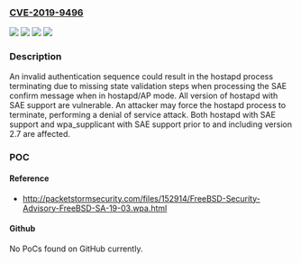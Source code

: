 ### [CVE-2019-9496](https://cve.mitre.org/cgi-bin/cvename.cgi?name=CVE-2019-9496)
![](https://img.shields.io/static/v1?label=Product&message=hostapd%20with%20SAE%20support&color=blue)
![](https://img.shields.io/static/v1?label=Product&message=wpa_supplicant%20with%20SAE%20support&color=blue)
![](https://img.shields.io/static/v1?label=Version&message=2.7%3C%3D%202.7%20&color=brighgreen)
![](https://img.shields.io/static/v1?label=Vulnerability&message=CWE-642%20External%20Control%20of%20Critical%20State%20Data&color=brighgreen)

### Description

An invalid authentication sequence could result in the hostapd process terminating due to missing state validation steps when processing the SAE confirm message when in hostapd/AP mode. All version of hostapd with SAE support are vulnerable. An attacker may force the hostapd process to terminate, performing a denial of service attack. Both hostapd with SAE support and wpa_supplicant with SAE support prior to and including version 2.7 are affected.

### POC

#### Reference
- http://packetstormsecurity.com/files/152914/FreeBSD-Security-Advisory-FreeBSD-SA-19-03.wpa.html

#### Github
No PoCs found on GitHub currently.

